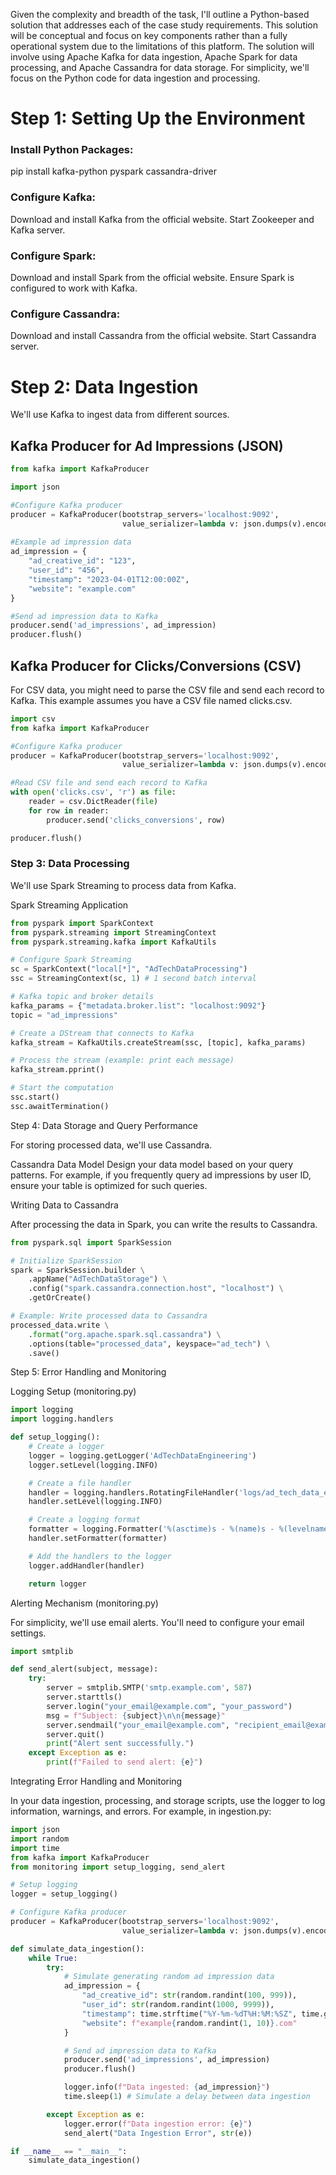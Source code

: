 Given the complexity and breadth of the task, I'll outline a Python-based solution that addresses each of the case study requirements. This solution will be conceptual and focus on key components rather than a fully operational system due to the limitations of this platform. The solution will involve using Apache Kafka for data ingestion, Apache Spark for data processing, and Apache Cassandra for data storage. For simplicity, we'll focus on the Python code for data ingestion and processing.

# Step 1: Setting Up the Environment

### Install Python Packages:
pip install kafka-python pyspark cassandra-driver
### Configure Kafka:
Download and install Kafka from the official website.
Start Zookeeper and Kafka server.
### Configure Spark:
Download and install Spark from the official website.
Ensure Spark is configured to work with Kafka.
### Configure Cassandra:
Download and install Cassandra from the official website.
Start Cassandra server.

# Step 2: Data Ingestion

We'll use Kafka to ingest data from different sources.

## Kafka Producer for Ad Impressions (JSON)

```python
from kafka import KafkaProducer

import json

#Configure Kafka producer
producer = KafkaProducer(bootstrap_servers='localhost:9092',
                         value_serializer=lambda v: json.dumps(v).encode('utf-8'))
                         
#Example ad impression data
ad_impression = {
    "ad_creative_id": "123",
    "user_id": "456",
    "timestamp": "2023-04-01T12:00:00Z",
    "website": "example.com"
}

#Send ad impression data to Kafka
producer.send('ad_impressions', ad_impression)
producer.flush()
```

## Kafka Producer for Clicks/Conversions (CSV)

For CSV data, you might need to parse the CSV file and send each record to Kafka. This example assumes you have a CSV file named clicks.csv.

```python
import csv
from kafka import KafkaProducer

#Configure Kafka producer
producer = KafkaProducer(bootstrap_servers='localhost:9092',
                         value_serializer=lambda v: json.dumps(v).encode('utf-8'))

#Read CSV file and send each record to Kafka
with open('clicks.csv', 'r') as file:
    reader = csv.DictReader(file)
    for row in reader:
        producer.send('clicks_conversions', row)

producer.flush()
```

### Step 3: Data Processing

We'll use Spark Streaming to process data from Kafka.

Spark Streaming Application

```python
from pyspark import SparkContext
from pyspark.streaming import StreamingContext
from pyspark.streaming.kafka import KafkaUtils

# Configure Spark Streaming
sc = SparkContext("local[*]", "AdTechDataProcessing")
ssc = StreamingContext(sc, 1) # 1 second batch interval

# Kafka topic and broker details
kafka_params = {"metadata.broker.list": "localhost:9092"}
topic = "ad_impressions"

# Create a DStream that connects to Kafka
kafka_stream = KafkaUtils.createStream(ssc, [topic], kafka_params)

# Process the stream (example: print each message)
kafka_stream.pprint()

# Start the computation
ssc.start()
ssc.awaitTermination()
```

Step 4: Data Storage and Query Performance

For storing processed data, we'll use Cassandra.

Cassandra Data Model
Design your data model based on your query patterns. For example, if you frequently query ad impressions by user ID, ensure your table is optimized for such queries.

Writing Data to Cassandra

After processing the data in Spark, you can write the results to Cassandra.

```python
from pyspark.sql import SparkSession

# Initialize SparkSession
spark = SparkSession.builder \
    .appName("AdTechDataStorage") \
    .config("spark.cassandra.connection.host", "localhost") \
    .getOrCreate()

# Example: Write processed data to Cassandra
processed_data.write \
    .format("org.apache.spark.sql.cassandra") \
    .options(table="processed_data", keyspace="ad_tech") \
    .save()
```
 
Step 5: Error Handling and Monitoring

Logging Setup (monitoring.py)

```python
import logging
import logging.handlers

def setup_logging():
    # Create a logger
    logger = logging.getLogger('AdTechDataEngineering')
    logger.setLevel(logging.INFO)

    # Create a file handler
    handler = logging.handlers.RotatingFileHandler('logs/ad_tech_data_engineering.log', maxBytes=2000, backupCount=5)
    handler.setLevel(logging.INFO)

    # Create a logging format
    formatter = logging.Formatter('%(asctime)s - %(name)s - %(levelname)s - %(message)s')
    handler.setFormatter(formatter)

    # Add the handlers to the logger
    logger.addHandler(handler)

    return logger
 ```   
Alerting Mechanism (monitoring.py)

For simplicity, we'll use email alerts. You'll need to configure your email settings.

```python
import smtplib

def send_alert(subject, message):
    try:
        server = smtplib.SMTP('smtp.example.com', 587)
        server.starttls()
        server.login("your_email@example.com", "your_password")
        msg = f"Subject: {subject}\n\n{message}"
        server.sendmail("your_email@example.com", "recipient_email@example.com", msg)
        server.quit()
        print("Alert sent successfully.")
    except Exception as e:
        print(f"Failed to send alert: {e}")
```
     
Integrating Error Handling and Monitoring

In your data ingestion, processing, and storage scripts, use the logger to log information, warnings, and errors. For example, in ingestion.py:

```python
import json
import random
import time
from kafka import KafkaProducer
from monitoring import setup_logging, send_alert

# Setup logging
logger = setup_logging()

# Configure Kafka producer
producer = KafkaProducer(bootstrap_servers='localhost:9092',
                         value_serializer=lambda v: json.dumps(v).encode('utf-8'))

def simulate_data_ingestion():
    while True:
        try:
            # Simulate generating random ad impression data
            ad_impression = {
                "ad_creative_id": str(random.randint(100, 999)),
                "user_id": str(random.randint(1000, 9999)),
                "timestamp": time.strftime("%Y-%m-%dT%H:%M:%SZ", time.gmtime()),
                "website": f"example{random.randint(1, 10)}.com"
            }

            # Send ad impression data to Kafka
            producer.send('ad_impressions', ad_impression)
            producer.flush()

            logger.info(f"Data ingested: {ad_impression}")
            time.sleep(1) # Simulate a delay between data ingestion

        except Exception as e:
            logger.error(f"Data ingestion error: {e}")
            send_alert("Data Ingestion Error", str(e))

if __name__ == "__main__":
    simulate_data_ingestion()
```

